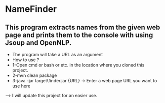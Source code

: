 # NameFinder
## This program extracts names from the given web page and prints them to the console with using Jsoup and OpenNLP.

* The program will take a URL as an argument
* How to use ?
* 1-Open cmd or bash or etc. in the location where you cloned this project.
* 2-mvn clean package
* 3-java -jar target\finder.jar {URL}  -> Enter a web page URL you want to use here

--> I will update this project for an easier use.
